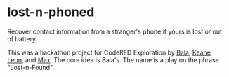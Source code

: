 # lost-n-phoned

Recover contact information from a stranger's phone if yours is lost or out of battery.

This was a hackathon project for CodeRED Exploration by [Bala](https://github.com/Balakumaran-Bala), [Keane](https://github.com/keanemind), [Leon](https://github.com/ljacob15), and [Max](https://github.com/rodney-moreno). The core idea is Bala's. The name is a play on the phrase "Lost-n-Found".
